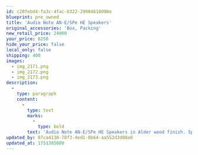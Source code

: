 ```yaml
---
id: c20febd4-fa3c-4fac-b322-29984618000e
blueprint: pre_owned
title: 'Audio Note AN-E/SPe HE Speakers'
original_accessories: 'Box, Packing'
new_retail_price: 24000
your_price: 8250
hide_your_price: false
local_only: false
shipping: 400
images:
  - img_2171.png
  - img_2172.png
  - img_2173.png
description:
  -
    type: paragraph
    content:
      -
        type: text
        marks:
          -
            type: bold
        text: 'Audio Note AN-E/SPe HE Speakers in Alder wood finish. Speakers are in very good physical and functional condition with original box and packing. Fantastically musical speaker with surprising bass extension. Speakers sold as new for $24,000.00'
updated_by: 87ca4130-78f3-4ed1-8b64-aa552d3d08a8
updated_at: 1751385089
---
```

